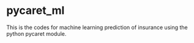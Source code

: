 # pycaret_ml
This is the codes for machine learning prediction of insurance using the python pycaret module.
